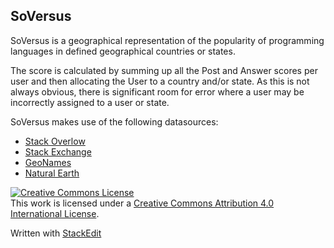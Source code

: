 SoVersus
--------
SoVersus is a geographical representation of the popularity of programming languages in defined geographical countries or states.

The score is calculated by summing up all the Post and Answer scores per user and then allocating the User to a country and/or state. As this is not always obvious, there is significant room for error where a user may be incorrectly assigned to a user or state. 

SoVersus makes use of the following datasources:

 - [Stack Overlow](http://stackoverflow.com/)
 - [Stack Exchange](http://stackexchange.com/)
 - [GeoNames](http://www.geonames.org/)
 - [Natural Earth](http://www.naturalearthdata.com/)


<a rel="license" href="http://creativecommons.org/licenses/by/4.0/"><img alt="Creative Commons License" style="border-width:0" src="https://i.creativecommons.org/l/by/4.0/88x31.png" /></a><br />This work is licensed under a <a rel="license" href="http://creativecommons.org/licenses/by/4.0/">Creative Commons Attribution 4.0 International License</a>.

Written with [StackEdit](https://stackedit.io/)

